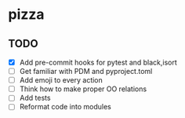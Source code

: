 # pizza

## TODO
* [x] Add pre-commit hooks for pytest and black,isort
* [ ] Get familiar with PDM and pyproject.toml
* [ ] Add emoji to every action
* [ ] Think how to make proper OO relations
* [ ] Add tests
* [ ] Reformat code into modules
